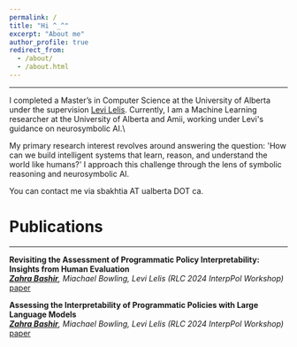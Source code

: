 ```yaml
---
permalink: /
title: "Hi ^_^"
excerpt: "About me"
author_profile: true
redirect_from: 
  - /about/
  - /about.html
---
```


---
I completed a Master’s in Computer Science at the University of Alberta under the supervision [Levi Lelis](https://webdocs.cs.ualberta.ca/~santanad/). Currently, I am a Machine Learning researcher at the University of Alberta and Amii, working under Levi's guidance on neurosymbolic AI.\\

My primary research interest revolves around answering the question: 'How can we build intelligent systems that learn, reason, and understand the world like humans?' I approach this challenge through the lens of symbolic reasoning and neurosymbolic AI.

You can contact me via sbakhtia AT ualberta DOT ca.

Publications
======
---

**Revisiting the Assessment of Programmatic Policy Interpretability: Insights from Human Evaluation**\
*<ins>**Zahra Bashir**</ins>, Miachael Bowling, Levi Lelis (RLC 2024 InterpPol Workshop)*\
[paper](https://www.researchgate.net/publication/386080072_Revisiting_The_Assessment_Of_Programmatic_Policy_Interpretability_Insights_From_Human_Evaluation)


**Assessing the Interpretability of Programmatic Policies with Large Language Models**\
*<ins>**Zahra Bashir**</ins>, Miachael Bowling, Levi Lelis (RLC 2024 InterpPol Workshop)*\
[paper](https://arxiv.org/abs/2311.06979)